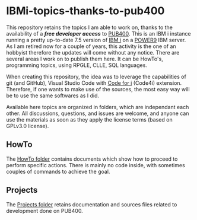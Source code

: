 # IBMi-topics-thanks-to-pub400

This repository retains the topics I am able to work on, thanks to the availability of a **_free developer access_** to [PUB400](https://pub400.com/). This is an IBM i instance running a pretty up-to-date 7.5 version of [IBM i](https://www.ibm.com/products/ibm-i) on a [POWER9](https://www.ibm.com/power) IBM server.
As I am retired now for a couple of years, this activity is the one of an hobbyist therefore the updates will come without any notice.
There are several areas I work on to publish them here. It can be HowTo's, programming topics, using RPGLE, CLLE, SQL languages.

When creating this repository, the idea was to leverage the capabilities of git (and GitHub), Visual Studio Code with [Code for i](https://github.com/codefori) (Code4i) extension. Therefore, if one wants to make use of the sources, the most easy way will be to use the same softwares as I did.

Available here topics are organized in folders, which are independant each other. All discussions, questions, and issues are welcome, and anyone can use the materials as soon as they apply the license terms (based on GPLv3.0 license).

## HowTo

The [HowTo folder](HowTo/README.md) contains documents which show how to proceed to perform specific actions. There is mainly no code inside, with sometimes couples of commands to achieve the goal.

## Projects

The [Projects folder](Projects/README.md) retains documentation and sources files related to development done on PUB400.
